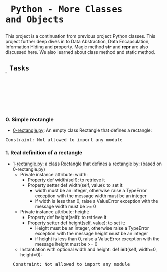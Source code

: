 # <pre> Python - More Classes and Objects </pre>
This project is a continuation from previous project Python classes. This project further deep dives in to Data Abstraction, Data Encapsulation, Information Hiding and  property. Magic method __str__ and __repr__ are also discussed here. We also learned about class method and static method.
## <pre> Tasks   <img src="https://user-images.githubusercontent.com/107026397/209425131-1d190ca6-b53b-49a9-b00a-6d697c9e4473.svg" height=3% width=3%></pre>
### 0. Simple rectangle
* [0-rectangle.py](https://github.com/Bezawork-pr/alx-higher_level_programming/blob/master/0x08-python-more_classes/0-rectangle.py):  An empty class Rectangle that defines a rectangle:
<pre>
Constraint: Not allowed to import any module
</pre>
### 1. Real definition of a rectangle
* [1-rectangle.py](https://github.com/Bezawork-pr/alx-higher_level_programming/blob/master/0x08-python-more_classes/1-rectangle.py): a class Rectangle that defines a rectangle by: (based on 0-rectangle.py)
    * Private instance attribute: width:
        * Property def width(self): to retrieve it
        * Property setter def width(self, value): to set it:
            * width must be an integer, otherwise raise a TypeError exception with the message width must be an integer
            * if width is less than 0, raise a ValueError exception with the message width must be >= 0
    * Private instance attribute: height:
      * Property def height(self): to retrieve it
      * Property setter def height(self, value): to set it:
          * Height must be an integer, otherwise raise a TypeError exception with the message height must be an integer
          * if height is less than 0, raise a ValueError exception with the message height must be >= 0
    * Instantiation with optional width and height: def __init__(self, width=0, height=0):
  <pre>
  Constraint: Not allowed to import any module
  </pre>

